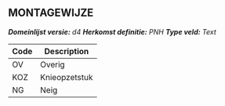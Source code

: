 ## MONTAGEWIJZE

*__Domeinlijst versie:__ d4*
*__Herkomst definitie:__ PNH*
*__Type veld:__ Text*

|__Code__ |__Description__	|
|	---	|	---	|
| OV | Overig |
| KOZ | Knieopzetstuk |
| NG | Neig |
